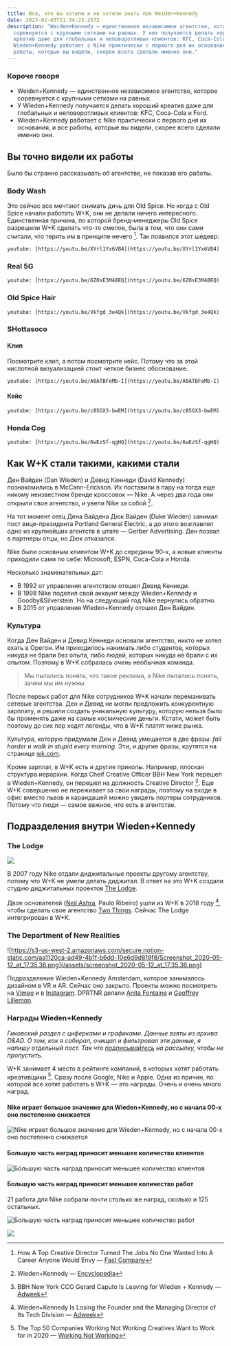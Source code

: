 ```yaml
---
title: Все, что вы хотели и не хотели знать про Weiden+Kennedy
date: 2023-02-03T21:34:23.257Z
description: "Weiden+Kennedy — единственное независимое агентство, которое
  соревнуется c крупными сетками на равных. У них получается делать хороший
  креатив даже для глобальных и неповоротливых клиентов: KFC, Coca-Cola и Ford.
  Wieden+Kennedy работает с Nike практически с первого дня их основания, и все
  работы, которые вы видели, скорее всего сделали именно они."
---
```

### Короче говоря

* Weiden+Kennedy — единственное независимое агентство, которое соревнуется c крупными сетками на равных.
* У Wieden+Kennedy получается делать хороший креатив даже для глобальных и неповоротливых клиентов: KFC, Coca-Cola и Ford.
* Wieden+Kennedy работает с Nike практически с первого дня их основания, и все работы, которые вы видели, скорее всего сделали именно они.

## Вы точно видели их работы

Было бы странно рассказывать об агентстве, не показав его работы.

### Body Wash

Это сейчас все мечтают снимать дичь для Old Spice. Но когда с Old Spice
начали работать W+K, они не делали ничего интересного.  Единственная причина, по которой бренд-менеджеры Old Spice разрешили W+K сделать что-то смелое, была в том, что они сами считали, что терять им в принципе нечего [^1]. Так появился этот шедевр:

`youtube: [https://youtu.be/XYrl1Yx6VB4](https://youtu.be/XYrl1Yx6VB4)`

### Real 5G

`youtube: [https://youtu.be/6ZOsE3M48EQ](https://youtu.be/6ZOsE3M48EQ)`

### Old Spice Hair

`youtube: [https://youtu.be/Vkfgd_3e4Qk](https://youtu.be/Vkfgd_3e4Qk)`

### SHottasoco

#### Клип

Посмотрите клип, а потом посмотрите кейс. Потому что за этой кислотной визуализацией стоит четкое бизнес обоснование.

`youtube: [https://youtu.be/A0ATBFeMb-I](https://youtu.be/A0ATBFeMb-I)`

#### Кейс

`youtube: [https://youtu.be/cB5GX3-bwEM](https://youtu.be/cB5GX3-bwEM)`

### Honda Cog

`youtube: [https://youtu.be/6wEzSf-qgHQ](https://youtu.be/6wEzSf-qgHQ)`

## Как W+K стали такими, какими стали

Ден Вайден (Dan Wieden) и Девид Кеннеди (David Kennedy) познакомились в McCann-Erickson. Их поставили в пару на тогда еще никому неизвестном бренде кроссовок — Nike. А через два года они открыли свое агентство, и увели Nike за собой [^2].

На тот момент отец Дена Вайдена Дюк Вайден (Duke Wieden) занимал пост вице-президента Portland General Electric, а до этого возглавлял одно из крупнейших агентств в штате — Gerber Advertising. Ден позвал в партнеры отцы, но Дюк отказался.

Nike были основным клиентом W+K до середины 90-х, а новые клиенты  приходили сами по себе: Microsoft,  ESPN, Coca-Cola и Honda.

Несколько знаменательных дат:

* В 1992 от управления агентством отошел Девид Кеннеди.
* В 1998 Nike поделил свой аккаунт между Wieden+Kennedy и Goodby&Silverstein. Но на следующий год Nike вернулись обратно.
* В 2015 от управления Wieden+Kennedy отошел Ден Вайден.

### Культура

Когда Ден Вайден и Девид Кеннеди основали агентство, никто не хотел ехать в Орегон. Им приходилось нанимать либо студентов, которых никуда не брали без опыта, либо людей, которых никуда не брали с их опытом. Поэтому в W+K собралась *очень* необычная команда.

> Мы пытались понять, что такое реклама, а Nike пытались понять, зачем мы им нужны

После первых работ для Nike сотрудников W+K начали переманивать сетевые агентства. Ден и Девид не могли предложить конкурентную зарплату, и решили создать уникальную культуру, которую нельзя было бы променять даже на самые космические деньги. Кстати, может быть поэтому до сих пор ходят легенды, что в W+K платят ниже рынка.

Культура, которую придумали Ден и Девид умещается в две фразы: *fail harder* и *walk in stupid every morning*. Эти, и другие фразы, крутятся на странице [wk.com](http://wk.com).

Кроме зарплат, в W+K есть и другие приколы. Например, плоская структура иерархии. Когда Cheif Creative Officer BBH New York перешел в Wieden+Kennedy, он перешел на должность Creative Director [^3]. Еще W+K совершенно не переживает за свои награды, поэтому на входе в офис вместо львов и карандашей можно увидеть портеры сотрудников. Потому что люди — самое важное, что есть в агентстве.

## Подразделения внутри Wieden+Kennedy

### The Lodge

![](/assets/screenshot_2020-05-12_at_17.37.57.png)

В 2007 году Nike отдали диджитальные проекты другому агентству, потому что W+K не умели делать диджитал. В ответ на это W+K создали студию диджитальных проектов [The Lodge](https://web.archive.org/web/20190424051440/http://www.wklodge.com/).

Двое основателей ([Neil Ashra](https://www.nileshashra.com/), Paulo Ribeiro) ушли из W+K в 2018 году [^4], чтобы сделать свое агентство [Two Things](https://www.twothings.co/). Сейчас The Lodge интегрирован в W+K.

### The Department of New Realities

![https://s3-us-west-2.amazonaws.com/secure.notion-static.com/aa1120ca-ad49-4b1f-b6dd-10e6d9d819f8/Screenshot_2020-05-12_at_17.35.36.png](/assets/screenshot_2020-05-12_at_17.35.36.png)

Подразделение Wieden+Kennedy Amsterdam, которое занималось дизайном в VR и AR. Сейчас оно закрыто. Проекты можно посмотреть на [Vimeo](https://vimeo.com/wkdptnr) и в [Instagram](https://www.instagram.com/wkdptnr/). DPRTNR делали [Anita Fontaine](anitafontaine.com) и [Geoffrey Lillemon](http://www.geoffreylillemon.com/SS15/).

### Награды Wieden+Kennedy

*Гиковский раздел с циферками и графиками. Данные взяты из архива D&AD. О том, как я собирал, очищал и фильтровал эти данные, я напишу отдельный пост. Так что [подписывайтесь](https://martyuk.substack.com) на рассылку, чтобы не пропустить.*

W+K занимает 4 место в рейтинге компаний, в которых хотят работать креативщики [^5].  Сразу после Google, Nike и Apple. Одна из причин, по которой все хотят работать в W+K — это награды. Очень и очень много наград.

#### Nike играет большое значение для Wieden+Kennedy, но с начала 00-х оно постепенно снижается

![](/assets/about_wk_1.png "Nike играет большое значение для Wieden+Kennedy, но с начала 00-х оно постепенно снижается")

#### Большую часть наград приносит меньшее количество клиентов

![](/assets/about_wk_4.png "Бóльшую часть наград приносит меньшее количество клиентов")

#### Большую часть наград приносит меньшее количество работ

21 работа для Nike собрали почти столько же наград, сколько и 125 остальных.

![](/assets/about_wk_2.png "Большую часть наград приносит меньшее количество работ")

![](/assets/about_wk_3.png)

[^1]: How A Top Creative Director Turned The Jobs No One Wanted Into A Career Anyone Would Envy — [Fast Company](https://www.fastcompany.com/3035573/how-a-top-creative-director-turned-the-jobs-no-one-wanted-into-a-career-anyone-)

[^2]: Wieden+Kennedy — [Encyclopedia](https://www.encyclopedia.com/books/politics-and-business-magazines/wieden-kennedy)

[^3]: BBH New York CCO Gerard Caputo Is Leaving for Wieden + Kennedy — [Adweek](https://www.adweek.com/agencies/bbh-new-york-cco-gerard-caputo-is-leaving-for-wieden-kennedy/)

[^4]: Wieden+Kennedy Is Losing the Founder and the Managing Director of Its Tech Division — [Adweek](https://www.adweek.com/agencies/wiedenkennedy-is-losing-the-founder-and-the-managing-director-of-its-tech-division/)

[^5]: The Top 50 Companies Working Not Working Creatives Want to Work for in 2020 — [Working Not Working](https://magazine.workingnotworking.com/magazine/the-top-50-companies-working-not-working-creatives-want-to-work-for-in-2020)